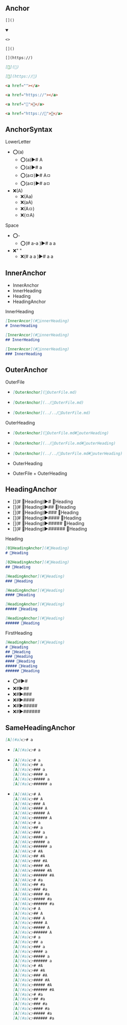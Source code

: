 

## Anchor
```md
[]()
```
<details open>
    <summary></summary>

```md
<>
```
```md
[]()
```
```md
[](https://)
```
```md
[🔴](🔵)
```
```md
[🔴](https://🔵)
```
```md
<a href=""></a>
```
```md
<a href="https://"></a>
```
```md
<a href="🔵">🔴</a>
```
```md
<a href="https://🔵">🔴</a>
```
</details>



## AnchorSyntax
LowerLetter
- ⭕(a)
  - ⭕(a)▶️# A
  - ⭕(a)▶️# a
  - ⭕(aㅁ)▶️# Aㅁ
  - ⭕(aㅁ)▶️# aㅁ
- ❌(A)
  - ❌(Aa)
  - ❌(aA)
  - ❌(Aㅁ)
  - ❌(ㅁA)

Space
- ⭕\- 
  - ⭕(# a-a )▶️# a a
- ❌" "
  - ❌(# a a )▶️# a a


## InnerAnchor
- InnerAnchor
- InnerHeading
- Heading
- HeadingAnchor


InnerHeading
```md
[InnerAncor](#📌innerHeading)
# InnerHeading
```
```md
[InnerAncor](#📌innerHeading)
## InnerHeading
```
```md
[InnerAncor](#📌innerHeading)
### InnerHeading
```

## OuterAnchor
OuterFile
- ```md
  [OuterAnchor](📄OuterFile.md)
  ```
- ```md
  [OuterAnchor](../📄OuterFile.md)
  ```
- ```md
  [OuterAnchor](../../📄OuterFile.md)
  ```

OuterHeading
- ```md
  [OuterAnchor](📄OuterFile.md#📌outerHeading)
  ```
- ```md
  [OuterAnchor](../📄OuterFile.md#📌outerHeading)
  ```
- ```md
  [OuterAnchor](../../📄OuterFile.md#📌outerHeading)
  ```


- OuterHeading
- OuterFile + OuterHeading



## HeadingAnchor
- [](# 📌Heading)▶️# 📌Heading 
- [](# 📌Heading)▶️## 📌Heading 
- [](# 📌Heading)▶️### 📌Heading 
- [](# 📌Heading)▶️#### 📌Heading 
- [](# 📌Heading)▶️##### 📌Heading 
- [](# 📌Heading)▶️###### 📌Heading 

Heading
```md
[01HeadingAnchor](#📌Heading)
# 📌Heading
```
```md
[02HeadingAnchor](#📌Heading)
## 📌Heading
```
```md
[HeadingAnchor](#📌Heading)
### 📌Heading
```
```md
[HeadingAnchor](#📌Heading)
#### 📌Heading
```
```md
[HeadingAnchor](#📌Heading)
##### 📌Heading
```
```md
[HeadingAnchor](#📌Heading)
###### 📌Heading
```


FirstHeading
```md
[HeadingAnchor](#📌Heading)
# 📌Heading
## 📌Heading
### 📌Heading
#### 📌Heading
##### 📌Heading
###### 📌Heading
```
- ⭕#▶️\#
- ❌#▶️\##
- ❌#▶️\###
- ❌#▶️\####
- ❌#▶️\#####
- ❌#▶️\######


## SameHeadingAnchor
```md
[A](#a)👉# a
```
- ```md
  [A](#a)👉# a
  ```
- ```md
  [A](#a)👉# a
  [A](#a)👉## a
  [A](#a)👉### a
  [A](#a)👉#### a
  [A](#a)👉##### a
  [A](#a)👉###### a
  ```
- ```md
  [A](#A)👉# A
  [A](#A)👉## A
  [A](#A)👉### A
  [A](#A)👉#### A
  [A](#A)👉##### A
  [A](#A)👉###### A
  [A](#A)👉# a
  [A](#A)👉## a
  [A](#A)👉### a
  [A](#A)👉#### a
  [A](#A)👉##### a
  [A](#A)👉###### a
  [A](#A)👉# #A
  [A](#A)👉## #A
  [A](#A)👉### #A
  [A](#A)👉#### #A
  [A](#A)👉##### #A
  [A](#A)👉###### #A
  [A](#A)👉# #a
  [A](#A)👉## #a
  [A](#A)👉### #a
  [A](#A)👉#### #a
  [A](#A)👉##### #a
  [A](#A)👉###### #a
  [A](#a)👉# A
  [A](#a)👉## A
  [A](#a)👉### A
  [A](#a)👉#### A
  [A](#a)👉##### A
  [A](#a)👉###### A
  [A](#a)👉# a
  [A](#a)👉## a
  [A](#a)👉### a
  [A](#a)👉#### a
  [A](#a)👉##### a
  [A](#a)👉###### a
  [A](#a)👉# #A
  [A](#a)👉## #A
  [A](#a)👉### #A
  [A](#a)👉#### #A
  [A](#a)👉##### #A
  [A](#a)👉###### #A
  [A](#a)👉# #a
  [A](#a)👉## #a
  [A](#a)👉### #a
  [A](#a)👉#### #a
  [A](#a)👉##### #a
  [A](#a)👉###### #a
  ```
